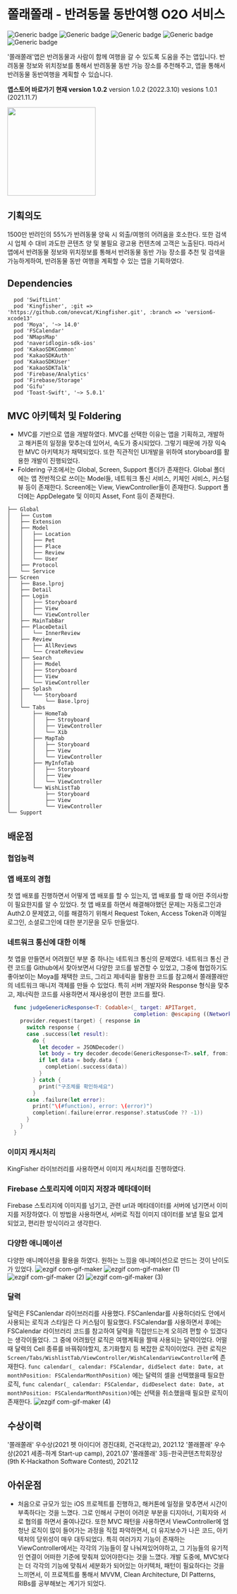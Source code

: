 # 쫄래쫄래 - 반려동물 동반여행 O2O 서비스

![Generic badge](https://img.shields.io/badge/Xcode-12.5.1-blue.svg)  ![Generic badge](https://img.shields.io/badge/iOS-13.0-yellow.svg)  ![Generic badge](https://img.shields.io/badge/Swift-5-green.svg)  ![Generic badge](https://img.shields.io/badge/Moya-14.0-red.svg)  ![Generic badge](https://img.shields.io/badge/Kingfisher-6.0-orange.svg)

'쫄래쫄래'앱은 반려동물과 사람이 함께 여행을 갈 수 있도록 도움을 주는 앱입니다. 반려동물 정보와 위치정보를 통해서 반려동물 동반 가능 장소를 추천해주고, 앱을 통해서 반려동물 동반여행을 계획할 수 있습니다.

**앱스토어 바로가기 현재 version 1.0.2**
version 1.0.2 (2022.3.10)
vesions 1.0.1 (2021.11.7)

<a href="https://apps.apple.com/kr/app/%EC%AB%84%EB%9E%98%EC%AB%84%EB%9E%98-%EB%B0%98%EB%A0%A4%EB%8F%99%EB%AC%BC-%EB%8F%99%EB%B0%98-%EC%9E%85%EC%9E%A5-%EC%9E%A5%EC%86%8C-%EB%AA%A8%EC%9D%8C-%ED%94%8C%EB%9E%AB%ED%8F%BC/id1593023162" target="_blank"><img src="https://user-images.githubusercontent.com/42762236/127537585-a07753d1-d0af-4cdc-8f53-24fbfae72be8.png" width="200px" /></a>

## 기획의도
1500만 반려인의 55%가 반려동물 양육 시 외출/여행의 어려움을 호소한다. 또한 검색 시 업체 수 대비 과도한 콘텐츠 양 및 불필요 광고용 컨텐츠에 고객은 노출된다. 따라서 앱에서 반려동물 정보와 위치정보를 통해서 반려동물 동반 가능 장소를 추천 및 검색을 가능하게하여, 반려동물 동반 여행을 계획할 수 있는 앱을 기획하였다.

## Dependencies
```
  pod 'SwiftLint'
  pod 'Kingfisher', :git => 'https://github.com/onevcat/Kingfisher.git', :branch => 'version6-xcode13'
  pod 'Moya', '~> 14.0'
  pod 'FSCalendar'
  pod 'NMapsMap'
  pod 'naveridlogin-sdk-ios'
  pod 'KakaoSDKCommon'
  pod 'KakaoSDKAuth'
  pod 'KakaoSDKUser'
  pod 'KakaoSDKTalk'
  pod 'Firebase/Analytics'
  pod 'Firebase/Storage'
  pod 'Gifu'
  pod 'Toast-Swift', '~> 5.0.1'
``` 

## MVC 아키텍처 및 Foldering
* MVC를 기반으로 앱을 개발하였다. MVC를 선택한 이유는 앱을 기획하고, 개발하고 해커톤의 일정을 맞추는데 있어서, 속도가 중시되었다. 그렇기 때문에 가장 익숙한 MVC 아키텍처가 채택되었다. 또한 직관적인 UI개발을 위하여 storyboard를 활용한 개발이 진행되었다. 
* Foldering 구조에서는 Global, Screen, Support 폴더가 존재한다. Global 폴더에는 앱 전반적으로 쓰이는 Model들, 네트워크 통신 서비스, 키체인 서비스, 커스텀 뷰 등이 존재한다. Screen에는 View, ViewController들이 존재한다. Support 폴더에는 AppDelegate 및 이미지 Asset, Font 등이 존재한다.  
```
├── Global
│   ├── Custom
│   ├── Extension
│   ├── Model
│   │   ├── Location
│   │   ├── Pet
│   │   ├── Place
│   │   ├── Review
│   │   └── User
│   ├── Protocol
│   └── Service
├── Screen
│   ├── Base.lproj
│   ├── Detail
│   ├── Login
│   │   ├── Storyboard
│   │   ├── View
│   │   └── ViewController
│   ├── MainTabBar
│   ├── PlaceDetail
│   │   └── InnerReview
│   ├── Review
│   │   ├── AllReviews
│   │   └── CreateReview
│   ├── Search
│   │   ├── Model
│   │   ├── Storyboard
│   │   ├── View
│   │   └── ViewController
│   ├── Splash
│   │   └── Storyboard
│   │       └── Base.lproj
│   └── Tabs
│       ├── HomeTab
│       │   ├── Stroyboard
│       │   ├── ViewController
│       │   └── Xib
│       ├── MapTab
│       │   ├── Storyboard
│       │   ├── View
│       │   └── ViewController
│       ├── MyInfoTab
│       │   ├── Storyboard
│       │   ├── View
│       │   └── ViewController
│       └── WishListTab
│           ├── Storyboard
│           ├── View
│           └── ViewController
└── Support
```

## 배운점
### 협업능력

### 앱 배포의 경험
첫 앱 배포를 진행하면서 어떻게 앱 배포를 할 수 있는지, 앱 배포를 할 때 어떤 주의사항이 필요한지를 알 수 있었다. 첫 앱 배포를 하면서 해결해야했던 문제는 자동로그인과 Auth2.0 문제였고, 이를 해결하기 위해서 Request Token, Access Token과 이메일로그인, 소셜로그인에 대한 분기문을 모두 만들었다. 
### 네트워크 통신에 대한 이해
첫 앱을 만들면서 어려웠던 부분 중 하나는 네트워크 통신의 문제였다. 네트워크 통신 관련 코드를 Github에서 찾아보면서 다양한 코드를 발견할 수 있었고, 그중에 협업하기도 좋아보이는 Moya를 채택한 코드, 그리고 제네릭을 활용한 코드를 참고해서 쫄래쫄래만의 네트워크 매니저 객체를 만들 수 있었다.
특히 서버 개발자와 Response 형식을 맞추고, 제너릭한 코드를 사용하면서 재사용성이 편한 코드를 짰다. 
``` swift
  func judgeGenericResponse<T: Codable>(_ target: APITarget,
                                        completion: @escaping ((NetworkResult<T>) -> Void)) {
    provider.request(target) { response in
      switch response {
      case .success(let result):
        do {
          let decoder = JSONDecoder()
          let body = try decoder.decode(GenericResponse<T>.self, from: result.data)
          if let data = body.data {
            completion(.success(data))
          }
        } catch {
          print("구조체를 확인하세요")
        }
      case .failure(let error):
        print("\(#function), error: \(error)")
        completion(.failure(error.response?.statusCode ?? -1))
      }
    }
  }
```
### 이미지 캐시처리
KingFisher 라이브러리를 사용하면서 이미지 캐시처리를 진행하였다.  
### Firebase 스토리지에 이미지 저장과 메타데이터
Firebase 스토리지에 이미지를 넘기고, 관련 url과 메타데이터를 서버에 넘기면서 이미지를 저장하였다. 이 방법을 사용하면서, 서버로 직접 이미지 데이터를 보낼 필요 없게 되었고, 편리한 방식이라고 생각한다. 
### 다양한 애니메이션
다양한 애니메이션을 활용을 하였다. 원하는 느낌을 애니메이션으로 만드는 것이 난이도가 있었다. 
![ezgif com-gif-maker](https://user-images.githubusercontent.com/69891604/187131763-5d348401-7c93-4a69-b1fb-480ca060caa5.gif)
![ezgif com-gif-maker (1)](https://user-images.githubusercontent.com/69891604/187131772-9598126c-ac95-4917-b364-bf75467a6240.gif)
![ezgif com-gif-maker (2)](https://user-images.githubusercontent.com/69891604/187131783-5b84758c-0882-458b-9239-cab8c4229e7d.gif)
![ezgif com-gif-maker (3)](https://user-images.githubusercontent.com/69891604/187131792-487dfb18-6118-4b45-81fc-bb8a8f1708de.gif)

### 달력
달력은 FSCanlendar 라이브러리를 사용했다. FSCanlendar를 사용하더라도 안에서 사용되는 로직과 스타일은 다 커스텀이 필요했다. FSCalendar를 사용하면서 후에는 FSCalendar 라이브러리 코드를 참고하여 달력을 직접만드는게 오히려 편할 수 있겠다는 생각이들었다. 그 중에 어려웠던 로직은 여행계획을 짤때 사용되는 달력이었다. 어떨때 달력의 Cell 종류를 바꿔줘야할지, 초기화할지 등 복잡한 로직이이었다.
관련 로직은 `Screen/Tabs/WishlistTab/ViewController/WishCalendarViewController`에 존재한다. 
  `func calendar(_ calendar: FSCalendar, didSelect date: Date, at monthPosition: FSCalendarMonthPosition)` 에는 달력의 셀을 선택했을때 필요한 로직, `func calendar(_ calendar: FSCalendar, didDeselect date: Date, at monthPosition: FSCalendarMonthPosition)`에는 선택을 취소했을때 필요한 로직이 존재한다. 
  ![ezgif com-gif-maker (4)](https://user-images.githubusercontent.com/69891604/187132167-cf184d6b-9f6f-4547-ba4f-7d1005658ef4.gif)

## 수상이력
'쫄래쫄래' 우수상(2021 펫 아이디어 경진대회, 건국대학교), 2021.12
'쫄래쫄래' 우수상(2021 세종-하계 Start-up camp), 2021.07
'쫄래쫄래' 3등-한국콘텐츠학회장상 (9th K-Hackathon Software Contest), 2021.12

## 아쉬운점
* 처음으로 규모가 있는 iOS 프로젝트를 진행하고, 해커톤에 일정을 맞추면서 시간이 부족하다는 것을 느꼈다. 그로 인해서 구현이 어려운 부분을 디지아너, 기획자와 서로 협의를 하면서 줄여나갔다. 또한 MVC 패턴을 사용하면서 ViewController에 엄청난 로직이 많이 들어가는 과정을 직접 파악하면서, 더 유지보수가 나은 코드, 아키텍처의 당위성이 매우 대두되었다. 특히 여러가지 기능이 존재하는 ViewController에서는 각각의 기능들이 잘 나눠져있어야하고, 그 기능들의 유기적인 연결이 어떠한 기준에 맞춰져 있어야한다는 것을 느꼈다. 개발 도중에, MVC보다는 더 각각의 기능에 맞춰서 세분화가 되어있는 아키텍처, 패턴이 필요하다는 것을 느끼면서, 이 프로젝트를 통해서 MVVM, Clean Architecture, DI Patterns, RIBs를 공부해보는 계기가 되었다. 
 

